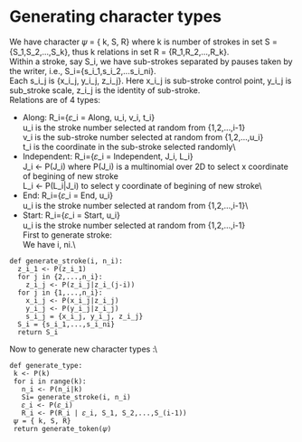 # Generating character types
We have character 𝜓 = { k, S, R} where k is number of strokes in set S = {S_1,S_2,...,S_k}, thus k relations in set R = {R_1,R_2,...,R_k}.\
Within a stroke, say S_i, we have sub-strokes separated by pauses taken by the writer, i.e., S_i={s_i_1,s_i_2,...s_i_ni}. \
Each s_i_j is {x_i_j, y_i_j, z_i_j}. Here x_i_j is sub-stroke control point, y_i_j is sub_stroke scale, z_i_j is the identity of sub-stroke.\
Relations are of 4 types:
 - Along: R_i={𝜀_i = Along, u_i, v_i, t_i}\
 u_i is the stroke number selected at random from {1,2,...,i-1}\
 v_i is the sub-stroke number selected at random from {1,2,...,u_i}\
 t_i is the coordinate in the sub-stroke selected randomly\
 - Independent: R_i={𝜀_i = Independent, J_i, L_i}\
 J_i <- P(J_i) where P(J_i) is a multinomial over 2D to select x coordinate of begining of new stroke\
 L_i <- P(L_i|J_i) to select y coordinate of begining of new stroke\
 - End: R_i={𝜀_i = End, u_i}\
 u_i is the stroke number selected at random from {1,2,...,i-1}\
 - Start: R_i={𝜀_i = Start, u_i}\
 u_i is the stroke number selected at random from {1,2,...,i-1}\
First to generate stroke:\
We have i, ni.\
```
def generate_stroke(i, n_i):
  z_i_1 <- P(z_i_1)
  for j in {2,...,n_i}:
    z_i_j <- P(z_i_j|z_i_(j-i))
  for j in {1,...,n_i}:
    x_i_j <- P(x_i_j|z_i_j)
    y_i_j <- P(y_i_j|z_i_j)
    s_i_j = {x_i_j, y_i_j, z_i_j}
  S_i = {s_i_1,...,s_i_ni}
  return S_i
```
Now to generate new character types :\
```
def generate_type:
 k <- P(k)
 for i in range(k):
   n_i <- P(n_i|k)
   Si= generate_stroke(i, n_i)
   𝜀_i <- P(𝜀_i)
   R_i <- P(R_i | 𝜀_i, S_1, S_2,...,S_(i-1))
 𝜓 = { k, S, R}
 return generate_token(𝜓)
```

